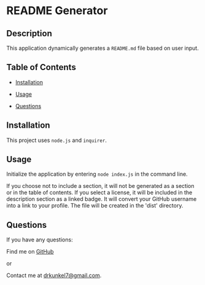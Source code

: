 # README Generator
  
  ## Description
  This application dynamically generates a `README.md` file based on user input.

  

  ## Table of Contents
  - [Installation](#installation)
  - [Usage](#usage)
  
  
  - [Questions](#questions)

  ## Installation
  This project uses `node.js` and `inquirer`.
  

  ## Usage
  Initialize the application by entering `node index.js` in the command line.

  If you choose not to include a section, it will not be generated as a section or in the table of contents. If you select a license, it will be included in the description section as a linked badge. It will convert your GitHub username into a link to your profile. The file will be created in the 'dist' directory.
  

  

  

  ## Questions
  If you have any questions:

  Find me on <a href = "http://www.github.com/Dkunk7" target = "_blank">GitHub</a>

  or

  Contact me at drkunkel7@gmail.com.
